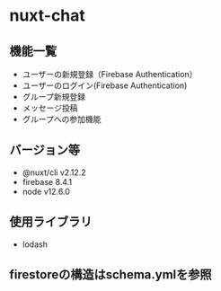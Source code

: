 # nuxt-chat

## 機能一覧

- ユーザーの新規登録（Firebase Authentication）
- ユーザーのログイン(Firebase Authentication)
- グループ新規登録
- メッセージ投稿
- グループへの参加機能

## バージョン等
- @nuxt/cli v2.12.2
- firebase 8.4.1
- node v12.6.0

## 使用ライブラリ
- lodash

## firestoreの構造はschema.ymlを参照